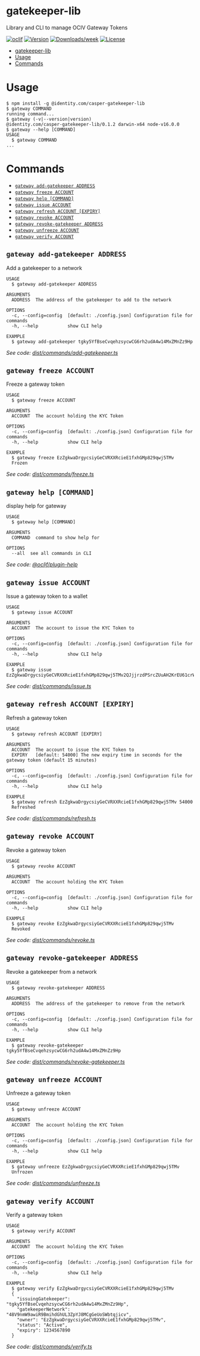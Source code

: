 # gatekeeper-lib

Library and CLI to manage OCIV Gateway Tokens

[![oclif](https://img.shields.io/badge/cli-oclif-brightgreen.svg)](https://oclif.io)
[![Version](https://img.shields.io/npm/v/ociv.svg)](https://npmjs.org/package/ociv)
[![Downloads/week](https://img.shields.io/npm/dw/ociv.svg)](https://npmjs.org/package/ociv)
[![License](https://img.shields.io/npm/l/ociv.svg)](https://github.com/identity-com/ociv/blob/master/package.json)

<!-- toc -->
* [gatekeeper-lib](#gatekeeper-lib)
* [Usage](#usage)
* [Commands](#commands)
<!-- tocstop -->
# Usage
<!-- usage -->
```sh-session
$ npm install -g @identity.com/casper-gatekeeper-lib
$ gateway COMMAND
running command...
$ gateway (-v|--version|version)
@identity.com/casper-gatekeeper-lib/0.1.2 darwin-x64 node-v16.0.0
$ gateway --help [COMMAND]
USAGE
  $ gateway COMMAND
...
```
<!-- usagestop -->
# Commands
<!-- commands -->
* [`gateway add-gatekeeper ADDRESS`](#gateway-add-gatekeeper-address)
* [`gateway freeze ACCOUNT`](#gateway-freeze-account)
* [`gateway help [COMMAND]`](#gateway-help-command)
* [`gateway issue ACCOUNT`](#gateway-issue-account)
* [`gateway refresh ACCOUNT [EXPIRY]`](#gateway-refresh-account-expiry)
* [`gateway revoke ACCOUNT`](#gateway-revoke-account)
* [`gateway revoke-gatekeeper ADDRESS`](#gateway-revoke-gatekeeper-address)
* [`gateway unfreeze ACCOUNT`](#gateway-unfreeze-account)
* [`gateway verify ACCOUNT`](#gateway-verify-account)

## `gateway add-gatekeeper ADDRESS`

Add a gatekeeper to a network

```
USAGE
  $ gateway add-gatekeeper ADDRESS

ARGUMENTS
  ADDRESS  The address of the gatekeeper to add to the network

OPTIONS
  -c, --config=config  [default: ./config.json] Configuration file for commands
  -h, --help           show CLI help

EXAMPLE
  $ gateway add-gatekeeper tgky5YfBseCvqehzsycwCG6rh2udA4w14MxZMnZz9Hp
```

_See code: [dist/commands/add-gatekeeper.ts](https://github.com/identity-com/on-chain-identity-gateway/blob/v0.1.2/dist/commands/add-gatekeeper.ts)_

## `gateway freeze ACCOUNT`

Freeze a gateway token

```
USAGE
  $ gateway freeze ACCOUNT

ARGUMENTS
  ACCOUNT  The account holding the KYC Token

OPTIONS
  -c, --config=config  [default: ./config.json] Configuration file for commands
  -h, --help           show CLI help

EXAMPLE
  $ gateway freeze EzZgkwaDrgycsiyGeCVRXXRcieE1fxhGMp829qwj5TMv
  Frozen
```

_See code: [dist/commands/freeze.ts](https://github.com/identity-com/on-chain-identity-gateway/blob/v0.1.2/dist/commands/freeze.ts)_

## `gateway help [COMMAND]`

display help for gateway

```
USAGE
  $ gateway help [COMMAND]

ARGUMENTS
  COMMAND  command to show help for

OPTIONS
  --all  see all commands in CLI
```

_See code: [@oclif/plugin-help](https://github.com/oclif/plugin-help/blob/v3.2.3/src/commands/help.ts)_

## `gateway issue ACCOUNT`

Issue a gateway token to a wallet

```
USAGE
  $ gateway issue ACCOUNT

ARGUMENTS
  ACCOUNT  The account to issue the KYC Token to

OPTIONS
  -c, --config=config  [default: ./config.json] Configuration file for commands
  -h, --help           show CLI help

EXAMPLE
  $ gateway issue EzZgkwaDrgycsiyGeCVRXXRcieE1fxhGMp829qwj5TMv2QJjjrzdPSrcZUuAH2KrEU61crWz49KnSLSzwjDUnLSV
```

_See code: [dist/commands/issue.ts](https://github.com/identity-com/on-chain-identity-gateway/blob/v0.1.2/dist/commands/issue.ts)_

## `gateway refresh ACCOUNT [EXPIRY]`

Refresh a gateway token

```
USAGE
  $ gateway refresh ACCOUNT [EXPIRY]

ARGUMENTS
  ACCOUNT  The account to issue the KYC Token to
  EXPIRY   [default: 54000] The new expiry time in seconds for the gateway token (default 15 minutes)

OPTIONS
  -c, --config=config  [default: ./config.json] Configuration file for commands
  -h, --help           show CLI help

EXAMPLE
  $ gateway refresh EzZgkwaDrgycsiyGeCVRXXRcieE1fxhGMp829qwj5TMv 54000
  Refreshed
```

_See code: [dist/commands/refresh.ts](https://github.com/identity-com/on-chain-identity-gateway/blob/v0.1.2/dist/commands/refresh.ts)_

## `gateway revoke ACCOUNT`

Revoke a gateway token

```
USAGE
  $ gateway revoke ACCOUNT

ARGUMENTS
  ACCOUNT  The account holding the KYC Token

OPTIONS
  -c, --config=config  [default: ./config.json] Configuration file for commands
  -h, --help           show CLI help

EXAMPLE
  $ gateway revoke EzZgkwaDrgycsiyGeCVRXXRcieE1fxhGMp829qwj5TMv
  Revoked
```

_See code: [dist/commands/revoke.ts](https://github.com/identity-com/on-chain-identity-gateway/blob/v0.1.2/dist/commands/revoke.ts)_

## `gateway revoke-gatekeeper ADDRESS`

Revoke a gatekeeper from a network

```
USAGE
  $ gateway revoke-gatekeeper ADDRESS

ARGUMENTS
  ADDRESS  The address of the gatekeeper to remove from the network

OPTIONS
  -c, --config=config  [default: ./config.json] Configuration file for commands
  -h, --help           show CLI help

EXAMPLE
  $ gateway revoke-gatekeeper tgky5YfBseCvqehzsycwCG6rh2udA4w14MxZMnZz9Hp
```

_See code: [dist/commands/revoke-gatekeeper.ts](https://github.com/identity-com/on-chain-identity-gateway/blob/v0.1.2/dist/commands/revoke-gatekeeper.ts)_

## `gateway unfreeze ACCOUNT`

Unfreeze a gateway token

```
USAGE
  $ gateway unfreeze ACCOUNT

ARGUMENTS
  ACCOUNT  The account holding the KYC Token

OPTIONS
  -c, --config=config  [default: ./config.json] Configuration file for commands
  -h, --help           show CLI help

EXAMPLE
  $ gateway unfreeze EzZgkwaDrgycsiyGeCVRXXRcieE1fxhGMp829qwj5TMv
  Unfrozen
```

_See code: [dist/commands/unfreeze.ts](https://github.com/identity-com/on-chain-identity-gateway/blob/v0.1.2/dist/commands/unfreeze.ts)_

## `gateway verify ACCOUNT`

Verify a gateway token

```
USAGE
  $ gateway verify ACCOUNT

ARGUMENTS
  ACCOUNT  The account holding the KYC Token

OPTIONS
  -c, --config=config  [default: ./config.json] Configuration file for commands
  -h, --help           show CLI help

EXAMPLE
  $ gateway verify EzZgkwaDrgycsiyGeCVRXXRcieE1fxhGMp829qwj5TMv
  {
    "issuingGatekeeper": "tgky5YfBseCvqehzsycwCG6rh2udA4w14MxZMnZz9Hp",
    "gatekeeperNetwork": "48V9nmW9awiR9BmihdGhUL3ZpYJ8MCgGeUoSWbtqjicv",
    "owner": "EzZgkwaDrgycsiyGeCVRXXRcieE1fxhGMp829qwj5TMv",
    "status": "Active",
    "expiry": 1234567890
  }
```

_See code: [dist/commands/verify.ts](https://github.com/identity-com/on-chain-identity-gateway/blob/v0.1.2/dist/commands/verify.ts)_
<!-- commandsstop -->
